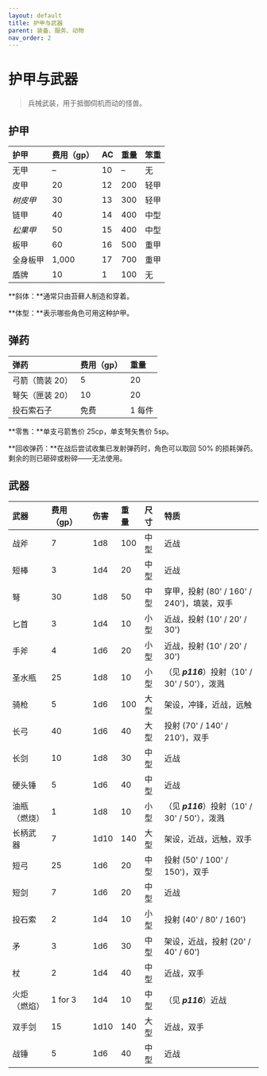 ```yaml
---
layout: default
title: 护甲与武器
parent: 装备、服务、动物
nav_order: 2
---
```


# 护甲与武器

> 兵械武装，用于抵御伺机而动的怪兽。

## 护甲

| 护甲     | 费用（gp） | AC   | 重量 | 笨重 |
| :------- | :--------- | :--- | :--- | :--- |
| 无甲     | –          | 10   | –    | 无   |
| 皮甲     | 20         | 12   | 200  | 轻甲 |
| *树皮甲* | 30         | 13   | 300  | 轻甲 |
| 链甲     | 40         | 14   | 400  | 中型 |
| *松果甲* | 50         | 15   | 400  | 中型 |
| 板甲     | 60         | 16   | 500  | 重甲 |
| 全身板甲 | 1,000      | 17   | 700  | 重甲 |
| 盾牌     | 10         | 1    | 100  | 无   |

**斜体：**通常只由苔藓人制造和穿着。

**体型：**表示哪些角色可用这种护甲。

## 弹药

| 弹药            | 费用（gp） | 重量   |
| :-------------- | :--------- | :----- |
| 弓箭（筒装 20） | 5          | 20     |
| 弩矢（匣装 20） | 10         | 20     |
| 投石索石子      | 免费       | 1 每件 |

**零售：**单支弓箭售价 25cp，单支弩矢售价 5sp。

**回收弹药：**在战后尝试收集已发射弹药时，角色可以取回 50% 的损耗弹药。剩余的则已砸碎或粉碎——无法使用。

## 武器

| 武器         | 费用（gp） | 伤害 | 重量 | 尺寸 | 特质                                           |
| :----------- | :--------- | :--- | :--- | :--- | :--------------------------------------------- |
| 战斧         | 7          | 1d8  | 100  | 中型 | 近战                                           |
| 短棒         | 3          | 1d4  | 20   | 中型 | 近战                                           |
| 弩           | 30         | 1d8  | 50   | 中型 | 穿甲，投射 (80' / 160' / 240')，填装，双手     |
| 匕首         | 3          | 1d4  | 10   | 小型 | 近战，投射 (10' / 20' / 30')                   |
| 手斧         | 4          | 1d6  | 20   | 小型 | 近战，投射 (10' / 20' / 30')                   |
| 圣水瓶       | 25         | 1d8  | 10   | 小型 | （见 ***p116***）投射（10' / 30' / 50'），泼溅 |
| 骑枪         | 5          | 1d6  | 100  | 大型 | 架设，冲锋，近战，远触                         |
| 长弓         | 40         | 1d6  | 40   | 大型 | 投射 (70' / 140' / 210')，双手                 |
| 长剑         | 10         | 1d8  | 30   | 中型 | 近战                                           |
| 硬头锤       | 5          | 1d6  | 40   | 中型 | 近战                                           |
| 油瓶（燃烧） | 1          | 1d8  | 10   | 小型 | （见 ***p116***）投射（10' / 30' / 50'），泼溅 |
| 长柄武器     | 7          | 1d10 | 140  | 大型 | 架设，近战，远触，双手                         |
| 短弓         | 25         | 1d6  | 20   | 中型 | 投射 (50' / 100' / 150')，双手                 |
| 短剑         | 7          | 1d6  | 20   | 中型 | 近战                                           |
| 投石索       | 2          | 1d4  | 10   | 小型 | 投射 (40' / 80' / 160')                        |
| 矛           | 3          | 1d6  | 30   | 中型 | 架设，近战，投射 (20' / 40' / 60')             |
| 杖           | 2          | 1d4  | 40   | 中型 | 近战，双手                                     |
| 火炬（燃焰） | 1 for 3    | 1d4  | 10   | 中型 | （见 ***p116***）近战                          |
| 双手剑       | 15         | 1d10 | 140  | 大型 | 近战，双手                                     |
| 战锤         | 5          | 1d6  | 40   | 中型 | 近战                                           |
